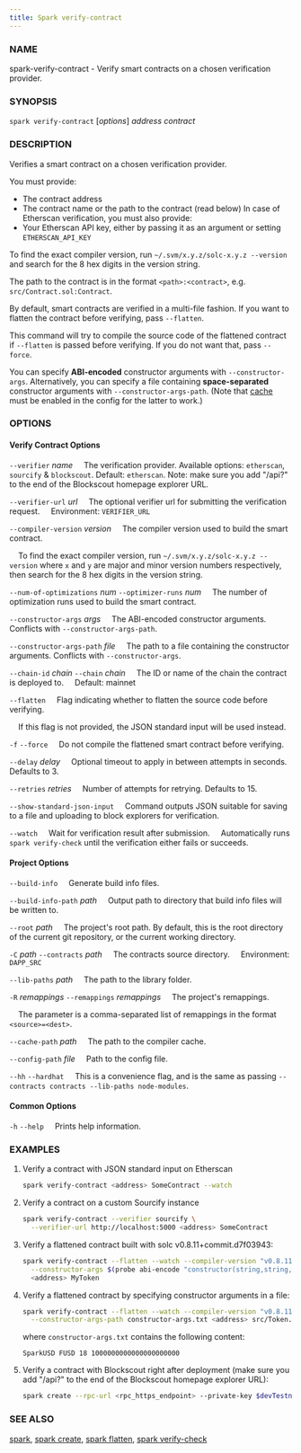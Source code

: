 ```yaml
---
title: Spark verify-contract
---
```


### NAME

spark-verify-contract - Verify smart contracts on a chosen verification provider.

### SYNOPSIS

`spark verify-contract` [*options*] *address* *contract*

### DESCRIPTION

Verifies a smart contract on a chosen verification provider.

You must provide:

- The contract address
- The contract name or the path to the contract (read below)
  In case of Etherscan verification, you must also provide:
- Your Etherscan API key, either by passing it as an argument or setting `ETHERSCAN_API_KEY`

To find the exact compiler version, run `~/.svm/x.y.z/solc-x.y.z --version` and search for the 8 hex digits in the version string.

The path to the contract is in the format `<path>:<contract>`, e.g. `src/Contract.sol:Contract`.

By default, smart contracts are verified in a multi-file fashion. If you want to flatten the contract before verifying, pass `--flatten`.

This command will try to compile the source code of the flattened contract if `--flatten` is passed before verifying. If you do not want that, pass `--force`.

You can specify **ABI-encoded** constructor arguments with `--constructor-args`. Alternatively,
you can specify a file containing **space-separated** constructor arguments with `--constructor-args-path`.
(Note that [cache](../config/project.md#cache) must be enabled in the config for the latter to work.)

### OPTIONS

#### Verify Contract Options

`--verifier` *name*
&nbsp;&nbsp;&nbsp;&nbsp;The verification provider. Available options: `etherscan`, `sourcify` & `blockscout`. Default: `etherscan`. Note: make sure you add "/api\?" to the end of the Blockscout homepage explorer URL.

`--verifier-url` *url*
&nbsp;&nbsp;&nbsp;&nbsp;The optional verifier url for submitting the verification request.
&nbsp;&nbsp;&nbsp;&nbsp;Environment: `VERIFIER_URL`

`--compiler-version` *version*
&nbsp;&nbsp;&nbsp;&nbsp;The compiler version used to build the smart contract.

&nbsp;&nbsp;&nbsp;&nbsp;To find the exact compiler version, run `~/.svm/x.y.z/solc-x.y.z --version` where `x` and
`y` are major and minor version numbers respectively, then search for the 8 hex digits in the version string.

`--num-of-optimizations` *num*
`--optimizer-runs` *num*
&nbsp;&nbsp;&nbsp;&nbsp;The number of optimization runs used to build the smart contract.

`--constructor-args` *args*
&nbsp;&nbsp;&nbsp;&nbsp;The ABI-encoded constructor arguments. Conflicts with `--constructor-args-path`.

`--constructor-args-path` *file*
&nbsp;&nbsp;&nbsp;&nbsp;The path to a file containing the constructor arguments. Conflicts with `--constructor-args`.

`--chain-id` *chain*
`--chain` *chain*
&nbsp;&nbsp;&nbsp;&nbsp;The ID or name of the chain the contract is deployed to.
&nbsp;&nbsp;&nbsp;&nbsp;Default: mainnet

`--flatten`
&nbsp;&nbsp;&nbsp;&nbsp;Flag indicating whether to flatten the source code before verifying.

&nbsp;&nbsp;&nbsp;&nbsp;If this flag is not provided, the JSON standard input will be used instead.

`-f`
`--force`
&nbsp;&nbsp;&nbsp;&nbsp;Do not compile the flattened smart contract before verifying.

`--delay` *delay*
&nbsp;&nbsp;&nbsp;&nbsp;Optional timeout to apply in between attempts in seconds. Defaults to 3.

`--retries` *retries*
&nbsp;&nbsp;&nbsp;&nbsp;Number of attempts for retrying. Defaults to 15.

`--show-standard-json-input`
&nbsp;&nbsp;&nbsp;&nbsp;Command outputs JSON suitable for saving to a file and uploading to block explorers for verification.

`--watch`
&nbsp;&nbsp;&nbsp;&nbsp;Wait for verification result after submission.
&nbsp;&nbsp;&nbsp;&nbsp;Automatically runs `spark verify-check` until the verification either fails or succeeds.

#### Project Options

`--build-info`
&nbsp;&nbsp;&nbsp;&nbsp;Generate build info files.

`--build-info-path` *path*
&nbsp;&nbsp;&nbsp;&nbsp;Output path to directory that build info files will be written to.

`--root` *path*
&nbsp;&nbsp;&nbsp;&nbsp;The project's root path. By default, this is the root directory of the current git repository, or the current working directory.

`-C` *path*
`--contracts` *path*
&nbsp;&nbsp;&nbsp;&nbsp;The contracts source directory.
&nbsp;&nbsp;&nbsp;&nbsp;Environment: `DAPP_SRC`

`--lib-paths` *path*
&nbsp;&nbsp;&nbsp;&nbsp;The path to the library folder.

`-R` *remappings*
`--remappings` *remappings*
&nbsp;&nbsp;&nbsp;&nbsp;The project's remappings.

&nbsp;&nbsp;&nbsp;&nbsp;The parameter is a comma-separated list of remappings in the format `<source>=<dest>`.

`--cache-path` *path*
&nbsp;&nbsp;&nbsp;&nbsp;The path to the compiler cache.

`--config-path` *file*
&nbsp;&nbsp;&nbsp;&nbsp;Path to the config file.

`--hh`
`--hardhat`
&nbsp;&nbsp;&nbsp;&nbsp;This is a convenience flag, and is the same as passing `--contracts contracts --lib-paths node-modules`.

#### Common Options

`-h`
`--help`
&nbsp;&nbsp;&nbsp;&nbsp;Prints help information.

### EXAMPLES

1. Verify a contract with JSON standard input on Etherscan

   ```sh
   spark verify-contract <address> SomeContract --watch

   ```

2. Verify a contract on a custom Sourcify instance

   ```sh
   spark verify-contract --verifier sourcify \
     --verifier-url http://localhost:5000 <address> SomeContract
   ```

3. Verify a flattened contract built with solc v0.8.11+commit.d7f03943:

   ```sh
   spark verify-contract --flatten --watch --compiler-version "v0.8.11+commit.d7f03943" \
     --constructor-args $(probe abi-encode "constructor(string,string,uint256,uint256)" "SparkUSD" "FUSD" 18 1000000000000000000000) \
     <address> MyToken
   ```

4. Verify a flattened contract by specifying constructor arguments in a file:
   ```sh
   spark verify-contract --flatten --watch --compiler-version "v0.8.11+commit.d7f03943" \
     --constructor-args-path constructor-args.txt <address> src/Token.sol:MyToken
   ```
   where `constructor-args.txt` contains the following content:
   ```text
   SparkUSD FUSD 18 1000000000000000000000
   ```
5. Verify a contract with Blockscout right after deployment (make sure you add "/api?" to the end of the Blockscout homepage explorer URL):
   ```sh
   spark create --rpc-url <rpc_https_endpoint> --private-key $devTestnetPrivateKey src/Contract.sol:SimpleStorage --verify --verifier blockscout --verifier-url <blockscout_homepage_explorer_url>/api?
   ```

### SEE ALSO

[spark](./spark.md), [spark create](./spark-create.md), [spark flatten](./spark-flatten.md), [spark verify-check](./spark-verify-check.md)

